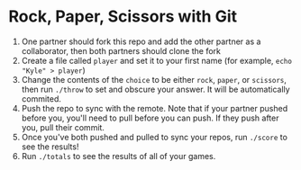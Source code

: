 # Rock, Paper, Scissors with Git

1. One partner should fork this repo and add the other partner as a
   collaborator, then both partners should clone the fork
2. Create a file called `player` and set it to your first name (for example,
   `echo "Kyle" > player`)
3. Change the contents of the `choice` to be either `rock`, `paper`, or
   `scissors`, then run `./throw` to set and obscure your answer. It will be
   automatically commited.
4. Push the repo to sync with the remote. Note that if your partner pushed
   before you, you'll need to pull before you can push. If they push after you,
   pull their commit.
5. Once you've both pushed and pulled to sync your repos, run `./score` to see
   the results!
6. Run `./totals` to see the results of all of your games.
